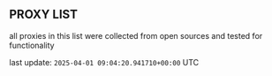 ## PROXY LIST

all proxies in this list were collected from open sources and tested for functionality

last update: `2025-04-01 09:04:20.941710+00:00` UTC